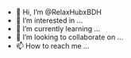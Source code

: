 - 👋 Hi, I’m @RelaxHubxBDH
- 👀 I’m interested in ...
- 🌱 I’m currently learning ...
- 💞️ I’m looking to collaborate on ...
- 📫 How to reach me ...

<!---
RelaxHubxBDH/RelaxHubxBDH is a ✨ special ✨ repository because its `README.md` (this file) appears on your GitHub profile.
You can click the Preview link to take a look at your changes.
--->
